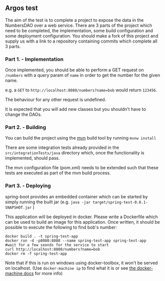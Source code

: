 ## Argos test

The aim of the test is to complete a project to expose the data in the NumbersDAO over a web service. There are 3 parts of the project which need to be completed, the implementation, some build configuration and some deployment configuration. You should make a fork of this project and supply us with a link to a repository containing commits which complete all 3 parts.

### Part 1. - Implementation
Once implemented, you should be able to perform a GET request on `/numbers` with a query param of `name` in order to get the number for the given name.

e.g. a `GET` to `http://localhost:8080/numbers?name=bob` would return `123456`.

The behaviour for any other request is undefined.

It is expected that you will add new classes but you shouldn't have to change the DAOs.

### Part 2. - Building
You can build the project using the [mvn](https://maven.apache.org/) build tool by running `mvnw install`

There are some integration tests already provided in the `src/integrationTests/java` directory which, once the functionality is implemented, should pass.

The mvn configuration file (pom.xml) needs to be extended such that these tests are executed as part of the mvn build process.

### Part 3. - Deploying
spring-boot provides an embedded container which can be started by simply running the built jar (e.g. `java -jar target/spring-test-0.0.1-SNAPSHOT.jar` )

This application will be deployed in docker. Please write a Dockerfile which can be used to build an image for this application. Once written, it should be possible to execute the following to find bob's number:

```
docker build . -t spring-test-app
docker run -d -p8080:8080 --name spring-test-app spring-test-app 
#wait for a few seonds for the service to start
curl http://localhost:8080/numbers?name=bob
docker rm -f spring-test-app
```

Note that if this is run on windows using docker-toolbox, it won't be served on localhost. (Use `docker-machine ip` to find what it is or see [the docker-machine docs](https://docs.docker.com/machine/get-started/#run-containers-and-experiment-with-machine-commands) for more info)
